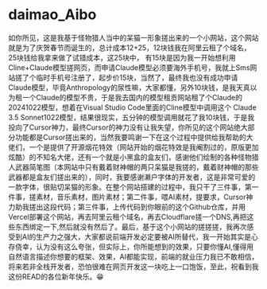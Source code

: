 ﻿# daimao_Aibo
如你所见，这是我基于怪物猎人当中的呆猫一形象搓出来的一个小网站，这个网站就是为了庆贺春节而诞生的，总计成本12+25，12块钱我在阿里云租了个域名，25块钱给我拿来做了试错成本，这25块中， 有15块是因为我一开始想利用Cline+Claude模型搓网页，而申请Claude模型必须要海外手机号，我就上Sms网站搓了个临时手机号注册了，起步价15块，当然了，最终我也没有成功申请Claude模型，毕竟Anthropology的尿性嘛，大家都懂，另外10块钱，是我天真以为租一个Claude的模型不贵，于是我去国内的模型租贡网站租了个Claude的20241022模型，想着在Visual Studio Code里面的Cline模型中调用这个
Claude 3.5 Sonnet1022模型，结果很现实，五分钟的模型调用就花了我10块钱，于是我投向了Cursor神力，最终Cursor的神力没有让我失望，你所见的这个网站绝大部分功能都是Cursor搓出来的，当然我要鸣谢一下在这个过程中提供给我帮助的大佬们，一个是提供了开源烟花特效（网站开始的烟花特效是我阉割过的，原版更加炫酷）的不知名大佬，还有一个就是小黑盒的盒友们，感谢他们绘制的各种怪物猎人武器简笔图（本网站中只有戴着财神帽的两只呆猫是我搓的，戴着财神帽的那些武器都是盒友们搓出来的），同时，我要感谢濑户字体的开发者，这是非常可爱的一款字体，很贴切呆猫的形象。在整个网站搭建的过程中，我只干了三件事，第一件事，搓素材，音乐素材，图片素材；第二件事，喂AI素材，提要求，Cursor神力助我搓出这段代码；第三件事，上传代码到你眼前的这个Github仓库，并用Vercel部署这个网站，再去阿里云租个域名，再去Cloudflare搓一个DNS,再把这些东西绑定一下,然后就没有然后了。最后，基于这个小网站的搓搓搓，我再次感受到AI的生产力之强大，大家都说前端开发必定要被AI所替代，我一开始其实是心存侥幸，认为没有这么夸张，但实际上，你所能想到的效果，只要你懂AI,懂得用自然语言描述你想要的框架、效果，AI都能实现，前端的就业压力我已不敢相信，将来若非全栈开发者，恐怕很难在网页开发这一块吃上一口饱饭，至此，祝看到我这份READ的各位新年快乐。😁

